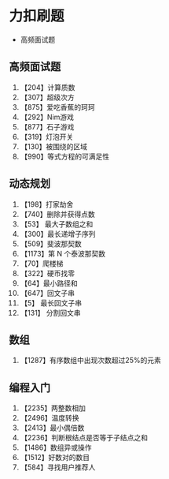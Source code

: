 # 力扣刷题
- 高频面试题

## 高频面试题
1. 【204】计算质数
2. 【307】超级次方
3. 【875】爱吃香蕉的珂珂
4. 【292】Nim游戏
5. 【877】石子游戏
6. 【319】灯泡开关
7. 【130】被围绕的区域
8. 【990】等式方程的可满足性

## 动态规划
1. 【198】打家劫舍
2. 【740】删除并获得点数
3. 【53】 最大子数组之和
4. 【300】最长递增子序列
5. 【509】斐波那契数
6. 【1173】第 N 个泰波那契数
7. 【70】爬楼梯
8. 【322】硬币找零
9. 【64】最小路径和
10. 【647】回文子串
11. 【5】 最长回文子串
12. 【131】 分割回文串

## 数组
1. 【1287】有序数组中出现次数超过25%的元素


## 编程入门
1. 【2235】两整数相加
2. 【2496】温度转换
3. 【2413】最小偶倍数
4. 【2236】判断根结点是否等于子结点之和
5. 【1486】数组异或操作
6. 【1512】好数对的数目
7. 【584】寻找用户推荐人